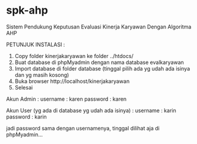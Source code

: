 # spk-ahp
Sistem Pendukung Keputusan Evaluasi Kinerja Karyawan Dengan Algoritma AHP

PETUNJUK INSTALASI :

1. Copy folder kinerjakaryawan ke folder ../htdocs/
2. Buat database di phpMyadmin dengan nama database evalkaryawan
3. Import database di folder database (tinggal pilih ada yg udah ada isinya dan yg masih kosong)
4. Buka browser http://localhost/kinerjakaryawan
5. Selesai

Akun Admin :
username : karen
password : karen

Akun User (yg ada di database yg udah ada isinya) :
username : karin
password : karin

jadi password sama dengan usernamenya, tinggal dilihat aja di phpMyadmin...
